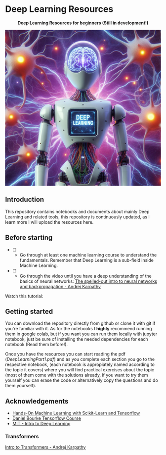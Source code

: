 
# Deep Learning Resources

<div align="center">

**Deep Learning Resources for beginners (Still in development!)**

<img src="DeepLearningDALLE3.png" />

</div>

## Introduction

This repository contains notebooks and documents about mainly
Deep Learning and related tools, this repository is continuously updated, as I learn more I will upload the resources here. 

## Before starting

- [ ] - Go through at least one machine learning course to understand the fundamentals. Remember that Deep Learning is a sub-field inside Machine Learning.
- [ ] - Go through the video until you have a deep understanding of the basics of neural networks: [The spelled-out intro to neural networks and backpropagation - Andrej Karpathy](https://www.youtube.com/watch?v=VMj-3S1tku0)

Watch this tutorial: 



## Getting started

You can download the repository directly from github or clone it with git if you're familiar with it. As for the notebooks I **highly** recommend running them in google colab, but if you want you can run them locally with jupyter notebook,
just be sure of installing the needed dependencies for each notebook (Read them before!).

Once you have the resources you can start reading the pdf (*DeepLearningPart1.pdf*) and as you complete each section you go to the respective notebook, (each notebook is appropiately named according to the topic it covers) where you will find practical exercises about the topic (most of them come with the solutions already, if you want to try them yourself you can erase the code or alternatively copy the questions and do them yourself).







## Acknowledgements

 - [Hands-On Machine Learning with Scikit-Learn and Tensorflow](https://www.amazon.com/Hands-Machine-Learning-Scikit-Learn-TensorFlow/dp/1492032646)
 - [Daniel Bourke Tensorflow Course](https://github.com/mrdbourke/tensorflow-deep-learning)
 - [MIT - Intro to Deep Learning](http://introtodeeplearning.com/2023/index.html)

### Transformers
[Intro to Transformers - Andrej Karpathy](https://www.youtube.com/watch?v=XfpMkf4rD6E)

